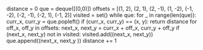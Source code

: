 distance = 0
que = deque([(0,0)])
offsets = [(1, 2), (2, 1), (2, -1), (1, -2),
(-1, -2), (-2, -1), (-2, 1), (-1, 2)]
visited = set()
while que:
for _ in range(len(que)):
curr_x, curr_y = que.popleft()
if (curr_x, curr_y) == (x, y):
return distance
for off_x, off_y in offsets:
next_x, next_y = curr_x + off_x, curr_y + off_y
if (next_x, next_y) not in visited:
visited.add((next_x, next_y))
que.append((next_x, next_y ))
distance += 1